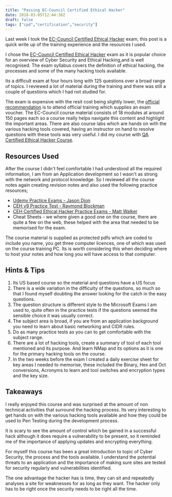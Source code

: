 ```yaml
---
title: "Passing EC-Council Certified Ethical Hacker"
date: 2018-03-05T12:44:38Z
draft: false
tags: ["cpd","certification","security"]
---
```


Last week I took the [EC-Council Certified Ethical Hacker](https://www.eccouncil.org/programs/certified-ethical-hacker-ceh/) exam, this post is a quick write up of the training experience and the resources I used.

I chose the [EC-Council Certified Ethical Hacker](https://www.eccouncil.org/programs/certified-ethical-hacker-ceh/) exam as it is popular choice for an overview of Cyber Security and Ethical Hacking,and is well recognised. The exam syllabus covers the definition of ethical hacking, the processes and some of the many hacking tools available.

Its a difficult exam at four hours long with 125 questions over a broad range of topics. I reviewed a lot of material during the training and there was still a couple of questions which I had not studied for.

The exam is expensive with the resit cost being slightly lower, the [official recommendation](https://cert.eccouncil.org/application-process-eligibility.html#ceh) is to attend official training which supplies an exam voucher. The EC-Council course material consists of 18 modules at around 150 pages each so a course really helps navigate this content and highlight the important areas. There are also course labs which are hands on with the various hacking tools covered, having an instructor on hand to resolve questions with these tools was very useful. I did my course with [QA Certified Ethical Hacker Course](https://www.qa.com/hot-topics/cyber-security/vendor-specific-courses/ec-council/ethical-hacker-v9#course-details "QA Certified Ethical Hacker Course").

## Resources Used ##

After the course I didn't feel comfortable I had understood all the required information, I am from an Application development so I wasn't as strong with the network and protocol knowledge. So I reviewed all the course notes again creating revision notes and also used the following practice resources;

- [Udemy Practice Exams - Jason Dion ](https://www.udemy.com/ethicalhacker/learn/v4/overview)
- [CEH v9 Practice Test - Raymond Blockman](https://www.amazon.co.uk/CEH-v9-Certified-Ethical-Practice/dp/1119252156?SubscriptionId=AKIAILSHYYTFIVPWUY6Q&tag=duc08-21&linkCode=xm2&camp=2025&creative=165953&creativeASIN=1119252156 "CEH v9 Practice Test Raymond Blockman")
- [CEH Certified Ethical Hacker Practice Exams - Matt Walker](https://www.amazon.co.uk/Certified-Ethical-Hacker-Practice-Exams/dp/1259836606/ref=sr_1_4?s=books&ie=UTF8&qid=1520247327&sr=1-4&keywords=CEH++Matt+Walker&dpID=51e858WQCRL&preST=_SX218_BO1,204,203,200_QL40_&dpSrc=srch "CEH Certified Ethical Hacker Practice Exams - Matt Walker") 
- Cheat Sheets - we where given a good one on the course, there are quite a few on the web, these helped with the area that needed to be memorised for the exam.  
 

The course material is supplied as protected pdfs which are coded to include you name,  you get three computer licences, one of which was used on the course training PC. Its is worth considering this when deciding where to host your notes and how long you will have access to that computer.

## Hints & Tips ##

1. Its US based course so the material and questions have a US focus
2. There is a wide variation in the difficulty of the questions, so much so that I found myself doubting the answer looking for the catch in the easy questions.
3. The question structure is different style to the Microsoft Exams I am used to, quite often in the practice tests if the questions seemed the sensible choice it was usually correct.
4. The subject area is broad, if you are from an application background you need to learn about basic networking and CIDR rules.
5. Do as many practice tests as you can to get comfortable with the subject range.
6. There are a lot of hacking tools, create a summary of tool of each tool mentioned and its purpose. And learn NMap and its options as it is one for the primary hacking tools on the course. 
7. In the two weeks before the exam I created a daily exercise sheet for key areas I needed to memorise, these included the Binary, Hex and Oct conversions, Acronyms to learn and tool switches and encryption types and the key size.


## Takeaways ##

I really enjoyed this course and was surprised at the amount of non technical activities that surround the hacking process. Its very interesting to get hands on with the various hacking tools available and how they could be used to Pen Testing during the development process. 

It is scary to see the amount of control which be gained in a successful hack although it does require a vulnerability to be present, so it reminded me of the importance of applying updates and encrypting everything.

For myself this course has been a great introduction to topic of Cyber Security, the process and the tools available. I understand the potential threats to an application and the importance of making sure sites are tested for security regularly and vulnerabilities identified.

The one advantage the hacker has is time, they can sit and repeatedly analyses a site for weaknesses for as long as they want. The hacker only has to be right once the security needs to be right all the time. 








 
